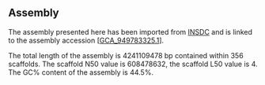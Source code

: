 **Assembly**
--------

The assembly presented here has been imported from [INSDC](http://www.insdc.org) and is linked to the assembly accession [[GCA\_949783325.1](http://www.ebi.ac.uk/ena/data/view/GCA_949783325.1)].

The total length of the assembly is 4241109478 bp contained within 356 scaffolds.
The scaffold N50 value is 608478632, the scaffold L50 value is 4.
The GC% content of the assembly is 44.5%.
